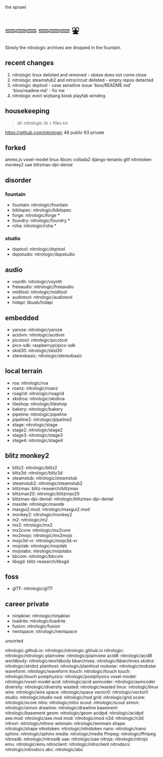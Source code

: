the sprawl

# 𓄷𓄲𓄵 𓄷𓄲𓄲 ⛲

Slowly the nitrologic archives are dropped in the fountain.

## recent changes

1. nitrologic linux delisted and removed - obese does not come close
2. nitrologic steamstub2 and nitrocircuit delisted - empty repos detected
3. nitrologic dsptool - case sensitive issue 'bios/README.md' 'bios/readme.md' - fix me
4. nitrologic evict wizbang kiosk playfab winding

## housekeeping

> dir nitrologic /b > files.txt

https://github.com/nitrologic
48 public
63 private

## forked

ammo.js voxel-model linux libcec collada2 django-tenants
gltf nitrotoken monkey2 uae blitzmax-dpi-denial

## disorder

### fountain

- fountain: nitrologic/fountain
- biblispec: nitrologic/biblispec
- forge: nitrologic/forge *
- foundry: nitrologic/foundry *
- roha: nitrologic/roha *

### studio

- dsptool: nitrologic/dsptool
- dspstudio: nitrologic/dspstudio

## audio

- vsynth: nitrologic/vsynth
- freeaudio: nitrologic/freeaudio
- miditool: nitrologic/miditool
- audiotool: nitrologic/audiotool
- hidapi: libusb/hidapi

## embedded

- yaroze: nitrologic/yaroze
- acidvm: nitrologic/acidvm
- picotool: nitrologic/picotool
- pico-sdk: raspberrypi/pico-sdk
- skid30: nitrologic/skid30
- stereobasic: nitrologic/stereobasic

## local terrain

- roa: nitrologic/roa
- roanz: nitrologic/roanz
- roagrid: nitrologic/roagrid
- skidroa: nitrologic/skidroa
- tileshop: nitrologic/tileshop
- bakery: nitrologic/bakery
- pipeline: nitrologic/pipeline
- pipeline2: nitrologic/pipeline2
- stage: nitrologic/stage
- stage2: nitrologic/stage2
- stage3: nitrologic/stage3
- stage4: nitrologic/stage4

## blitz monkey2

- blitz2: nitrologic/blitz2
- blitz3d: nitrologic/blitz3d
- steamstub: nitrologic/steamstub
- steamstub2: nitrologic/steamstub2
- blitzmax: blitz-research/blitzmax
- blitzmax20: nitrologic/blitzmax20
- blitzmax-dpi-denial: nitrologic/blitzmax-dpi-denial
- maxide: nitrologic/maxide
- maxgui2.mod: nitrologic/maxgui2.mod
- monkey2: nitrologic/monkey2
- m2: nitrologic/m2
- mx2: nitrologic/mx2
- mx2core: nitrologic/mx2core
- mx2mojo: nitrologic/mx2mojo
- mojo3d-vr: nitrologic/mojo3d-vr
- mojolab: nitrologic/mojolab
- mojolabs: nitrologic/mojolabs
- bbcom: nitrologic/bbcom
- libsgd: blitz-research/libsgd

## foss

- glTF: nitrologic/glTF

## career private

- ninjakiwi: nitrologic/ninjakiwi
- loadrite: nitrologic/loadrite
- fusion: nitrologic/fusion
- nextspace: nitrologic/nextspace

unsorted

nitrologic.github.io: nitrologic/nitrologic.github.io
nitrologic: nitrologic/nitrologic
plainview: nitrologic/plainview
acid8: nitrologic/acid8
worldbody: nitrologic/worldbody
bbarchives: nitrologic/bbarchives
skidnz: nitrologic/skidnz
plainhost: nitrologic/plainhost
mobstar: nitrologic/mobstar
waveform: nitrologic/waveform
itouch: nitrologic/itouch
touch: nitrologic/touch
postphysics: nitrologic/postphysics
voxel-model: nitrologic/voxel-model
acid: nitrologic/acid
asmcoder: nitrologic/asmcoder
diversity: nitrologic/diversity
wasted: nitrologic/wasted
linux: nitrologic/linux
wire: nitrologic/wire
space: nitrologic/space
vector0: nitrologic/vector0
studio: nitrologic/studio
nod: nitrologic/nod
grid: nitrologic/grid
score: nitrologic/score
nitro: nitrologic/nitro
scout: nitrologic/scout
simon: nitrologic/simon
drawline: nitrologic/drawline
basement: nitrologic/basement
geom: nitrologic/geom
acidpd: nitrologic/acidpd
axe.mod: nitrologic/axe.mod
mod: nitrologic/mod
n3d: nitrologic/n3d
nitrovr: nitrologic/nitrovr
winmain: nitrologic/winmain
shape: nitrologic/shape
nitrotoken: nitrologic/nitrotoken
nano: nitrologic/nano
sphinx: nitrologic/sphinx
media: nitrologic/media
ffmpeg: nitrologic/ffmpeg
nitrosdk: nitrologic/nitrosdk
uae: nitrologic/uae
nitrojs: nitrologic/nitrojs
emu: nitrologic/emu
nitroclient: nitrologic/nitroclient
nitrodocs: nitrologic/nitrodocs
abc: nitrologic/abc
